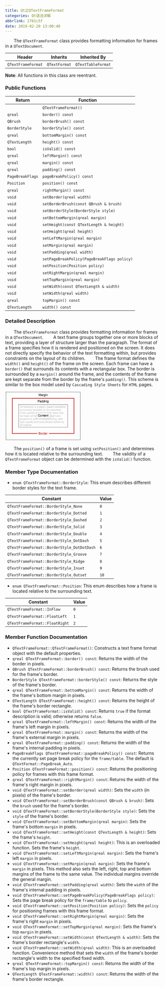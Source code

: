 ```yaml
---
title: Qt之QTextFrameFormat
categories: Qt语法详解
abbrlink: 2761c5f
date: 2019-02-20 13:00:40
---
```

&emsp;&emsp;The `QTextFrameFormat` class provides formatting information for frames in a `QTextDocument`.<!--more-->

Header             | Inherits      | Inherited By
-------------------|---------------|-------------
`QTextFrameFormat` | `QTextFormat` | `QTextTableFormat`

**Note**: All functions in this class are reentrant.

### Public Functions

Return           | Function
-----------------|----------
                 | `QTextFrameFormat()`
`qreal`          | `border() const`
`QBrush`         | `borderBrush() const`
`BorderStyle`    | `borderStyle() const`
`qreal`          | `bottomMargin() const`
`QTextLength`    | `height() const`
`bool`           | `isValid() const`
`qreal`          | `leftMargin() const`
`qreal`          | `margin() const`
`qreal`          | `padding() const`
`PageBreakFlags` | `pageBreakPolicy() const`
`Position`       | `position() const`
`qreal`          | `rightMargin() const`
`void`           | `setBorder(qreal width)`
`void`           | `setBorderBrush(const QBrush & brush)`
`void`           | `setBorderStyle(BorderStyle style)`
`void`           | `setBottomMargin(qreal margin)`
`void`           | `setHeight(const QTextLength & height)`
`void`           | `setHeight(qreal height)`
`void`           | `setLeftMargin(qreal margin)`
`void`           | `setMargin(qreal margin)`
`void`           | `setPadding(qreal width)`
`void`           | `setPageBreakPolicy(PageBreakFlags policy)`
`void`           | `setPosition(Position policy)`
`void`           | `setRightMargin(qreal margin)`
`void`           | `setTopMargin(qreal margin)`
`void`           | `setWidth(const QTextLength & width)`
`void`           | `setWidth(qreal width)`
`qreal`          | `topMargin() const`
`QTextLength`    | `width() const`

### Detailed Description

&emsp;&emsp;The `QTextFrameFormat` class provides formatting information for frames in a `QTextDocument`.
&emsp;&emsp;A text frame groups together one or more blocks of text, providing a layer of structure larger than the paragraph. The format of a frame specifies how it is rendered and positioned on the screen. It does not directly specify the behavior of the text formatting within, but provides constraints on the layout of its children.
&emsp;&emsp;The frame format defines the `width()` and `height()` of the frame on the screen. Each frame can have a `border()` that surrounds its contents with a rectangular box. The border is surrounded by a `margin()` around the frame, and the contents of the frame are kept separate from the border by the frame's `padding()`. This scheme is similar to the box model used by `Cascading Style Sheets` for `HTML` pages.

<img src="./Qt之QTextFrameFormat/1.png" height="159" width="246">

&emsp;&emsp;The `position()` of a frame is set using `setPosition()` and determines how it is located relative to the surrounding text.
&emsp;&emsp;The validity of a `QTextFrameFormat` object can be determined with the `isValid()` function.

### Member Type Documentation

- `enum QTextFrameFormat::BorderStyle`: This enum describes different border styles for the text frame.

Constant                                   | Value
-------------------------------------------|------
`QTextFrameFormat::BorderStyle_None`       | `0`
`QTextFrameFormat::BorderStyle_Dotted`     | `1`
`QTextFrameFormat::BorderStyle_Dashed`     | `2`
`QTextFrameFormat::BorderStyle_Solid`      | `3`
`QTextFrameFormat::BorderStyle_Double`     | `4`
`QTextFrameFormat::BorderStyle_DotDash`    | `5`
`QTextFrameFormat::BorderStyle_DotDotDash` | `6`
`QTextFrameFormat::BorderStyle_Groove`     | `7`
`QTextFrameFormat::BorderStyle_Ridge`      | `8`
`QTextFrameFormat::BorderStyle_Inset`      | `9`
`QTextFrameFormat::BorderStyle_Outset`     | `10`

- `enum QTextFrameFormat::Position`: This enum describes how a frame is located relative to the surrounding text.

Constant                       | Value
-------------------------------|-------
`QTextFrameFormat::InFlow`     | `0`
`QTextFrameFormat::FloatLeft`  | `1`
`QTextFrameFormat::FloatRight` | `2`

### Member Function Documentation

- `QTextFrameFormat::QTextFrameFormat()`: Constructs a text frame format object with the default properties.
- `qreal QTextFrameFormat::border() const`: Returns the width of the border in pixels.
- `QBrush QTextFrameFormat::borderBrush() const`: Returns the brush used for the frame's border.
- `BorderStyle QTextFrameFormat::borderStyle() const`: Returns the style of the frame's border.
- `qreal QTextFrameFormat::bottomMargin() const`: Returns the width of the frame's bottom margin in pixels.
- `QTextLength QTextFrameFormat::height() const`: Returns the height of the frame's border rectangle.
- `bool QTextFrameFormat::isValid() const`: Returns `true` if the format description is valid; otherwise returns `false`.
- `qreal QTextFrameFormat::leftMargin() const`: Returns the width of the frame's left margin in pixels.
- `qreal QTextFrameFormat::margin() const`: Returns the width of the frame's external margin in pixels.
- `qreal QTextFrameFormat::padding() const`: Returns the width of the frame's internal padding in pixels.
- `PageBreakFlags QTextFrameFormat::pageBreakPolicy() const`: Returns the currently set page break policy for the `frame/table`. The default is `QTextFormat::PageBreak_Auto`.
- `Position QTextFrameFormat::position() const`: Returns the positioning policy for frames with this frame format.
- `qreal QTextFrameFormat::rightMargin() const`: Returns the width of the frame's right margin in pixels.
- `void QTextFrameFormat::setBorder(qreal width)`: Sets the `width` (in pixels) of the frame's border.
- `void QTextFrameFormat::setBorderBrush(const QBrush & brush)`: Sets the `brush` used for the frame's border.
- `void QTextFrameFormat::setBorderStyle(BorderStyle style)`: Sets the `style` of the frame's border.
- `void QTextFrameFormat::setBottomMargin(qreal margin)`: Sets the frame's bottom `margin` in pixels.
- `void QTextFrameFormat::setHeight(const QTextLength & height)`: Sets the frame's `height`.
- `void QTextFrameFormat::setHeight(qreal height)`: This is an overloaded function. Sets the frame's `height`.
- `void QTextFrameFormat::setLeftMargin(qreal margin)`: Sets the frame's left `margin` in pixels.
- `void QTextFrameFormat::setMargin(qreal margin)`: Sets the frame's `margin` in pixels. This method also sets the left, right, top and bottom margins of the frame to the same value. The individual margins override the general margin.
- `void QTextFrameFormat::setPadding(qreal width)`: Sets the `width` of the frame's internal padding in pixels.
- `void QTextFrameFormat::setPageBreakPolicy(PageBreakFlags policy)`: Sets the page break policy for the `frame/table` to `policy`.
- `void QTextFrameFormat::setPosition(Position policy)`: Sets the `policy` for positioning frames with this frame format.
- `void QTextFrameFormat::setRightMargin(qreal margin)`: Sets the frame's right `margin` in pixels.
- `void QTextFrameFormat::setTopMargin(qreal margin)`: Sets the frame's top `margin` in pixels.
- `void QTextFrameFormat::setWidth(const QTextLength & width)`: Sets the frame's border rectangle's `width`.
- `void QTextFrameFormat::setWidth(qreal width)`: This is an overloaded function. Convenience method that sets the `width` of the frame's border rectangle's width to the specified fixed width.
- `qreal QTextFrameFormat::topMargin() const`: Returns the width of the frame's top margin in pixels.
- `QTextLength QTextFrameFormat::width() const`: Returns the width of the frame's border rectangle.